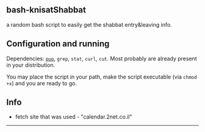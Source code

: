  bash-knisatShabbat
-------------------------
a random bash script to easily get the shabbat entry&amp;leaving info.

Configuration and running
-------------------------
Dependencies: [`pup`](https://github.com/ericchiang/pup "Pup's Repository"), `grep`, `stat`, `curl`, `cut`. Most probably are already present in your distribution.

You may place the script in your path, make the script executable (via `chmod +x`) and you are ready to go.

Info
-----
* fetch site that was used - "calendar.2net.co.il"

***
